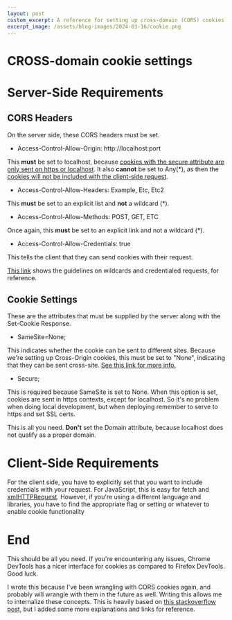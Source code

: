 ```yaml
---
layout: post
custom_excerpt: A reference for setting up cross-domain (CORS) cookies
excerpt_image: /assets/blog-images/2024-03-16/cookie.png
---
```


# CROSS-domain cookie settings
# Server-Side Requirements
## CORS Headers
On the server side, these CORS headers must be set.

- Access-Control-Allow-Origin: http://localhost:port

This <b>must</b> be set to localhost, because [cookies with the secure attribute are only sent on https or localhost](https://developer.mozilla.org/en-US/docs/Web/HTTP/Cookies#restrict_access_to_cookies). It also <b>cannot</b> be set to Any(*), as then the [cookies will not be included with the client-side request](https://fetch.spec.whatwg.org/#cors-protocol-and-credentials).

- Access-Control-Allow-Headers: Example, Etc, Etc2

This <b>must</b> be set to an explicit list and <b>not</b> a wildcard (*).

- Access-Control-Allow-Methods: POST, GET, ETC

Once again, this <b>must</b> be set to an explicit link and not a wildcard (*).

- Access-Control-Allow-Credentials: true

This tells the client that they can send cookies with their request.

[This link](https://developer.mozilla.org/en-US/docs/Web/HTTP/CORS#credentialed_requests_and_wildcards) shows the guidelines on wildcards and credentialed requests, for reference.

## Cookie Settings
These are the attributes that must be supplied by the server along with the Set-Cookie Response.

- SameSite=None;

This indicates whether the cookie can be sent to different sites. Because we're setting up Cross-Origin cookies, this must be set to "None", indicating that they can be sent cross-site. [See this link for more info.](https://developer.mozilla.org/en-US/docs/Web/HTTP/Cookies#samesite_attribute)

- Secure;

This is required because SameSite is set to None. When this option is set, cookies are sent in https contexts, except for localhost. So it's no problem when doing local development, but when deploying remember to serve to https and set SSL certs.

This is all you need. <b>Don't</b> set the Domain attribute, because localhost does not qualify as a proper domain.

# Client-Side Requirements
For the client side, you have to explicitly set that you want to include credentials with your request. For JavaScript, this is easy for fetch and [xmlHTTPRequest](https://developer.mozilla.org/en-US/docs/Web/API/XMLHttpRequest/withCredentials). However, if you're using a different language and libraries, you have to find the appropriate flag or setting or whatever to enable cookie functionality

# End
This should be all you need. If you're encountering any issues, Chrome DevTools has a nicer interface for cookies as compared to Firefox DevTools. Good luck.

I wrote this because I've been wrangling with CORS cookies again, and probably will wrangle with them in the future as well. Writing this allows me to internalize these concepts. This is heavily based on [this stackoverflow post](https://stackoverflow.com/questions/46288437/set-cookies-for-cross-origin-requests#46412839), but I added some more explanations and links for reference.



